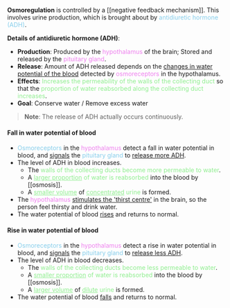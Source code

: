 **Osmoregulation** is controlled by a [[negative feedback mechanism]]. This involves urine production, which is brought about by <span style="color: skyblue">antidiuretic hormone (ADH)</span>.

**Details of antidiuretic hormone (ADH)**:
- **Production**: Produced by the <span style="color: violet">hypothalamus</span> of the brain; Stored and released by the <span style="color: violet">pituitary gland</span>.
- **Release**: Amount of ADH released depends on the <u>changes in water potential of the blood</u> detected by <span style="color: violet">osmoreceptors</span> in the hypothalamus.
- **Effects**: <span style="color: lightgreen">Increases the permeability of the walls of the collecting duct</span> so that the <span style="color: lightgreen">proportion of water reabsorbed along the collecting duct increases</span>.
- **Goal**: Conserve water / Remove excess water

> **Note**:
> The release of ADH actually occurs continuously.

#### Fall in water potential of blood
- <span style="color: skyblue">Osmoreceptors</span> in the <span style="color: violet">hypothalamus</span> detect a fall in water potential in blood, and <u>signals</u> the <span style="color: skyblue">pituitary gland</span> to <u>release more ADH</u>.
- The level of ADH in blood increases.
	- The <span style="color: lightgreen">walls of the collecting ducts become more permeable to water</span>.
	- A <span style="color: lightgreen"><u>larger proportion</u> of water is reabsorbed</span> into the blood by [[osmosis]].
	- A <span style="color: lightgreen"><u>smaller volume</u></span> of <span style="color: lightgreen"><u>concentrated</u> urine</span> is formed.
- The <span style="color: violet">hypothalamus</span> <u>stimulates the 'thirst centre'</u> in the brain, so the person feel thirsty and drink water.
- The water potential of blood <u>rises</u> and returns to normal.

#### Rise in water potential of blood
- <span style="color: skyblue">Osmoreceptors</span> in the <span style="color: violet">hypothalamus</span> detect a rise in water potential in blood, and <u>signals</u> the <span style="color: skyblue">pituitary gland</span> to <u>release less ADH</u>.
- The level of ADH in blood decreases.
	- The <span style="color: lightgreen">walls of the collecting ducts become less permeable to water</span>.
	- A <span style="color: lightgreen"><u>smaller proportion</u> of water is reabsorbed</span> into the blood by [[osmosis]].
	- A <span style="color: lightgreen"><u>larger volume</u></span> of <span style="color: lightgreen"><u>dilute</u> urine</span> is formed.
- The water potential of blood <u>falls</u> and returns to normal.

